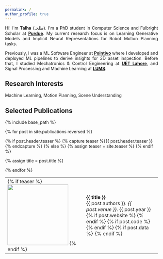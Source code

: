 ```yaml
---
permalink: /
author_profile: true
---
```


<p align="justify">
Hi!
I'm <b>Talha</b> (طلحہ).
I'm a PhD student in Computer Science and Fulbright Scholar at <a href="https://www.purdue.edu" style="font-weight:bold">Purdue</a>.
My current research focus is on Learning Generative Models and Implicit Neural Representations for Robot Motion Planning tasks.
</p>

<p align="justify">
Previously, I was a ML Software Engineer at <a href="https://pointivo.com" style="font-weight:bold">Pointivo</a> where I developed and deployed ML pipelines to derive insights for 3D asset inspection.
Before that, I studied Mechatronics & Control Engineering at <a href="https://www.uet.edu.pk" style="font-weight:bold">UET Lahore</a>, and Signal Processing and Machine Learning at <a href="https://sbasse.lums.edu.pk" style="font-weight:bold">LUMS</a>.
</p>

<h2> Research Interests
</h2>
Machine Learning, Motion Planning, Scene Understanding

<h2> Selected Publications
</h2>

<!-- Publications list -->
{% include base_path %}

<table>
<tbody>

{% for post in site.publications reversed %}

{% if post.header.teaser %}
    {% capture teaser %}{{ post.header.teaser }}{% endcapture %}
{% else %}
    {% assign teaser = site.teaser %}
{% endif %}

<!-- {% if post.id %}
    {% assign title = post.title | markdownify | remove: "<p>" | remove: "</p>" %}
{% else %}
    {% assign title = post.title %}
{% endif %} -->
{% assign title = post.title %}

<tr class="list__item" itemscope itemtype="http://schema.org/CreativeWork">
  <td>
    {% if teaser %}
      <img src="{{ teaser | prepend: "/images/" | prepend: base_path }}" alt=""
      width="200">
    {% endif %}
  </td>

  <td>
    <!-- Title -->
    <b>{{ title }}</b>
    <br>
    <!-- Authors -->
    {{ post.authors }}. <i>{{ post.venue }}</i>. {{ post.year }}
    <br>
    <!-- Website -->
    {% if post.website %}
      <a href="{{ post.website }}">
      <i class="fa-solid fa-file-pdf fa-lg"></i>
      </a>
    {% endif %}
    <!-- Code -->
    {% if post.code %}
      <a href="{{ post.code }}">
      <i class="fa-brands fa-github fa-lg" style="margin-left:2px"></i>
      </a>
    {% endif %}
    <!-- Data -->
    {% if post.data %}
      <a href="{{ post.data }}">
      <i class="fa-solid fa-database fa-lg" style="margin-left:2px"></i>
      </a>
    {% endif %}
  </td>
</tr>

{% endfor %}

</tbody>
</table>

<!-- Embedded Twitter Timeline -->
<!-- <a class="twitter-timeline" data-height="450" data-dnt="true" data-theme="light" href="https://twitter.com/stalhabukhari?ref_src=twsrc%5Etfw">Tweets by stalhabukhari</a> <script async src="https://platform.twitter.com/widgets.js" charset="utf-8"></script> -->
